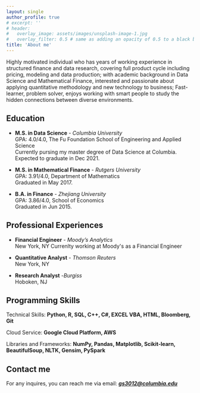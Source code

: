 ```yaml
---
layout: single
author_profile: true
# excerpt: ''
# header:
#   overlay_image: assets/images/unsplash-image-1.jpg
#   overlay_filter: 0.5 # same as adding an opacity of 0.5 to a black background
title: 'About me'
---
```


Highly motivated individual who has years of working experience in structured finance and data research, covering full product cycle including pricing, modeling and data production; with academic background in Data Science and Mathematical Finance, interested and passionate about applying quantitative methodology and new technology to business; Fast-learner, problem solver, enjoys working with smart people to study the hidden connections between diverse environments.

## Education

- **M.S. in Data Science** - _Columbia University_<br>
  GPA: 4.0/4.0, The Fu Foundation School of Engineering and Applied Science  
  Currently pursing my master degree of Data Science at Columbia.   
  Expected to graduate in Dec 2021.

- **M.S. in Mathematical Finance** - _Rutgers University_<br>
  GPA: 3.91/4.0, Department of Mathematics  
  Graduated in May 2017.

- **B.A. in Finance** - _Zhejiang University_<br>
  GPA: 3.86/4.0, School of Economics  
  Graduated in Jun 2015.



## Professional Experiences

- **Financial Engineer** - _Moody’s Analytics_<br> 
  New York, NY
  Currenlty working at Moody's as a Financial Engineer
  
  
- **Quantitative Analyst** - _Thomson Reuters_<br>
  New York, NY


- **Research Analyst** -_Burgiss_<br>
  Hoboken, NJ
  

## Programming Skills

Technical Skills: **Python, R, SQL, C++, C#, EXCEL VBA, HTML, Bloomberg, Git**

Cloud Service: **Google Cloud Platform, AWS**

Libraries and Frameworks: **NumPy, Pandas, Matplotlib, Scikit-learn, BeautifulSoup, NLTK, Gensim, PySpark**



## Contact me

For any inquires, you can reach me via email: **_[gs3012@columbia.edu](mailto:gs3012@columbia.edu)_**
